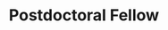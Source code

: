 ---
name: "Andrew Butler"
image: "https://research.fredhutch.org/content/stripe/bloom/en/members/_jcr_content/par/labmember_1063200401/image.img.jpg/1635189500501.jpg"
title: "Postdoctoral Fellow"
category: "Postdocs"
links:
  - link: "https://github.com/andrewwbutler"
    icon: "github"
---